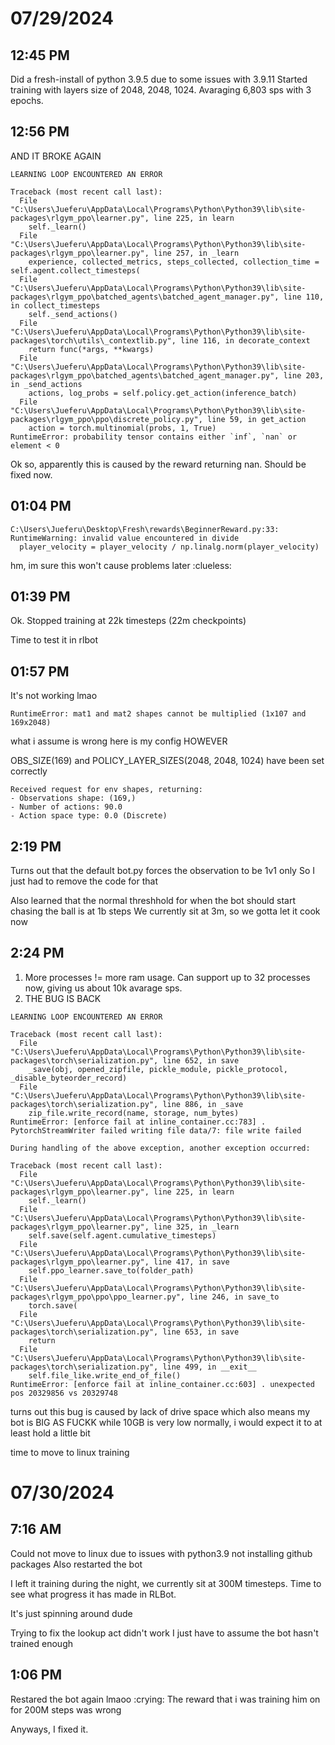 # 07/29/2024
## 12:45 PM

Did a fresh-install of python 3.9.5 due to some issues with 3.9.11
Started training with layers size of 2048, 2048, 1024.
Avaraging 6,803 sps with 3 epochs.

## 12:56 PM

AND IT BROKE AGAIN

```
LEARNING LOOP ENCOUNTERED AN ERROR

Traceback (most recent call last):
  File "C:\Users\Jueferu\AppData\Local\Programs\Python\Python39\lib\site-packages\rlgym_ppo\learner.py", line 225, in learn
    self._learn()
  File "C:\Users\Jueferu\AppData\Local\Programs\Python\Python39\lib\site-packages\rlgym_ppo\learner.py", line 257, in _learn
    experience, collected_metrics, steps_collected, collection_time = self.agent.collect_timesteps(
  File "C:\Users\Jueferu\AppData\Local\Programs\Python\Python39\lib\site-packages\rlgym_ppo\batched_agents\batched_agent_manager.py", line 110, in collect_timesteps
    self._send_actions()
  File "C:\Users\Jueferu\AppData\Local\Programs\Python\Python39\lib\site-packages\torch\utils\_contextlib.py", line 116, in decorate_context
    return func(*args, **kwargs)
  File "C:\Users\Jueferu\AppData\Local\Programs\Python\Python39\lib\site-packages\rlgym_ppo\batched_agents\batched_agent_manager.py", line 203, in _send_actions
    actions, log_probs = self.policy.get_action(inference_batch)
  File "C:\Users\Jueferu\AppData\Local\Programs\Python\Python39\lib\site-packages\rlgym_ppo\ppo\discrete_policy.py", line 59, in get_action
    action = torch.multinomial(probs, 1, True)
RuntimeError: probability tensor contains either `inf`, `nan` or element < 0
```

Ok so, apparently this is caused by the reward returning nan.
Should be fixed now.

## 01:04 PM

```
C:\Users\Jueferu\Desktop\Fresh\rewards\BeginnerReward.py:33: RuntimeWarning: invalid value encountered in divide
  player_velocity = player_velocity / np.linalg.norm(player_velocity)
```
hm, im sure this won't cause problems later
:clueless:

## 01:39 PM

Ok. Stopped training at 22k timesteps (22m checkpoints)

Time to test it in rlbot

## 01:57 PM

It's not working lmao
```
RuntimeError: mat1 and mat2 shapes cannot be multiplied (1x107 and 169x2048)
```

what i assume is wrong here is my config
HOWEVER

OBS_SIZE(169) and POLICY_LAYER_SIZES(2048, 2048, 1024) have been set correctly
```
Received request for env shapes, returning:
- Observations shape: (169,)       
- Number of actions: 90.0
- Action space type: 0.0 (Discrete)
```

## 2:19 PM

Turns out that the default bot.py forces the observation to be 1v1 only
So I just had to remove the code for that

Also learned that the normal threshhold for when the bot should start chasing the ball is at 1b steps
We currently sit at 3m, so we gotta let it cook now

## 2:24 PM

1. More processes != more ram usage. Can support up to 32 processes now, giving us about 10k avarage sps.
2. THE BUG IS BACK

```
LEARNING LOOP ENCOUNTERED AN ERROR

Traceback (most recent call last):
  File "C:\Users\Jueferu\AppData\Local\Programs\Python\Python39\lib\site-packages\torch\serialization.py", line 652, in save
    _save(obj, opened_zipfile, pickle_module, pickle_protocol, _disable_byteorder_record)
  File "C:\Users\Jueferu\AppData\Local\Programs\Python\Python39\lib\site-packages\torch\serialization.py", line 886, in _save
    zip_file.write_record(name, storage, num_bytes)
RuntimeError: [enforce fail at inline_container.cc:783] . PytorchStreamWriter failed writing file data/7: file write failed

During handling of the above exception, another exception occurred:

Traceback (most recent call last):
  File "C:\Users\Jueferu\AppData\Local\Programs\Python\Python39\lib\site-packages\rlgym_ppo\learner.py", line 225, in learn
    self._learn()
  File "C:\Users\Jueferu\AppData\Local\Programs\Python\Python39\lib\site-packages\rlgym_ppo\learner.py", line 325, in _learn
    self.save(self.agent.cumulative_timesteps)
  File "C:\Users\Jueferu\AppData\Local\Programs\Python\Python39\lib\site-packages\rlgym_ppo\learner.py", line 417, in save
    self.ppo_learner.save_to(folder_path)
  File "C:\Users\Jueferu\AppData\Local\Programs\Python\Python39\lib\site-packages\rlgym_ppo\ppo\ppo_learner.py", line 246, in save_to
    torch.save(
  File "C:\Users\Jueferu\AppData\Local\Programs\Python\Python39\lib\site-packages\torch\serialization.py", line 653, in save
    return
  File "C:\Users\Jueferu\AppData\Local\Programs\Python\Python39\lib\site-packages\torch\serialization.py", line 499, in __exit__
    self.file_like.write_end_of_file()
RuntimeError: [enforce fail at inline_container.cc:603] . unexpected pos 20329856 vs 20329748
```

turns out this bug is caused by lack of drive space
which also means my bot is BIG AS FUCKK
while 10GB is very low normally, i would expect it to at least hold a little bit

time to move to linux training

# 07/30/2024
## 7:16 AM

Could not move to linux due to issues with python3.9 not installing github packages
Also restarted the bot

I left it training during the night, we currently sit at 300M timesteps.
Time to see what progress it has made in RLBot.

It's just spinning around dude

Trying to fix the lookup act didn't work
I just have to assume the bot hasn't trained enough

## 1:06 PM

Restared the bot again lmaoo :crying:
The reward that i was training him on for 200M steps was wrong

Anyways, I fixed it.
